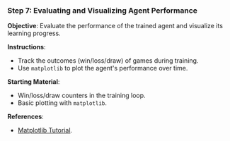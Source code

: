 
### Step 7: Evaluating and Visualizing Agent Performance

**Objective**: Evaluate the performance of the trained agent and visualize its learning progress.

**Instructions**:
- Track the outcomes (win/loss/draw) of games during training.
- Use `matplotlib` to plot the agent's performance over time.

**Starting Material**:
- Win/loss/draw counters in the training loop.
- Basic plotting with `matplotlib`.

**References**:
- [Matplotlib Tutorial](https://matplotlib.org/stable/tutorials/introductory/pyplot.html).
